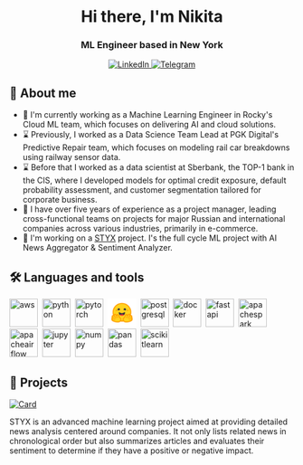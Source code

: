 <div id="header" align="center">
    <h1>Hi there, I'm  Nikita </h1>
    <h3>ML Engineer based in New York</h3>
</div>

<div id="socials" align="center">
    <a href="https://www.linkedin.com/in/someoneorlov/">
    <img src="https://img.shields.io/badge/LinkedIn-blue?style=for-the-badge&logo=linkedin&logoColor=white" alt="LinkedIn"/>
  </a>
  <a href="https://t.me/someone_orlov">
    <img src="https://img.shields.io/badge/Telegram-blue?style=for-the-badge&logo=telegram&logoColor=white" alt="Telegram"/>
  </a>
</div>

## 👋 About me
- 🔭 I'm currently working as a Machine Learning Engineer in Rocky's Cloud ML team, which focuses on delivering AI and cloud solutions. 
- ⌛ Previously, I worked as a Data Science Team Lead at PGK Digital's Predictive Repair team, which focuses on modeling rail car breakdowns using railway sensor data.
- ⌛ Before that I worked as a data scientist at Sberbank, the TOP-1 bank in the CIS, where I developed models for optimal credit exposure, default probability assessment, and customer segmentation tailored for corporate business.
- 🕺 I have over five years of experience as a project manager, leading cross-functional teams on projects for major Russian and international companies across various industries, primarily in e-commerce.
- 🌱 I'm working on a [STYX](https://github.com/someoneorlov/styx) project. I's the full cycle ML project with AI News Aggregator & Sentiment Analyzer.

## 🛠️ Languages and tools
<img src="https://cdn.jsdelivr.net/gh/devicons/devicon@latest/icons/amazonwebservices/amazonwebservices-original-wordmark.svg" title="aws" width="50" height="50"/>&nbsp;
<img src="https://cdn.jsdelivr.net/gh/devicons/devicon@latest/icons/python/python-original-wordmark.svg" title="python" width="50" height="50"/>&nbsp;
<img src="https://cdn.jsdelivr.net/gh/devicons/devicon@latest/icons/pytorch/pytorch-original-wordmark.svg" title="pytorch" width="50" height="50"/>&nbsp;
<img src="static/hf-logo.svg" title="hugging-face" width="50" height="50"/>&nbsp;
<img src="https://cdn.jsdelivr.net/gh/devicons/devicon@latest/icons/postgresql/postgresql-original-wordmark.svg" title="postgresql" width="50" height="50"/>&nbsp;
<img src="https://cdn.jsdelivr.net/gh/devicons/devicon@latest/icons/docker/docker-original-wordmark.svg" title="docker" width="50" height="50"/>&nbsp;
<img src="https://cdn.jsdelivr.net/gh/devicons/devicon@latest/icons/fastapi/fastapi-original-wordmark.svg" title="fastapi" width="50" height="50"/>&nbsp;
<img src="https://cdn.jsdelivr.net/gh/devicons/devicon@latest/icons/apachespark/apachespark-original-wordmark.svg" title="apachespark" width="50" height="50"/>&nbsp;
<img src="https://cdn.jsdelivr.net/gh/devicons/devicon@latest/icons/apacheairflow/apacheairflow-original-wordmark.svg" title="apacheairflow" width="50" height="50"/>&nbsp;
<img src="https://cdn.jsdelivr.net/gh/devicons/devicon@latest/icons/jupyter/jupyter-original-wordmark.svg" title="jupyter" width="50" height="50"/>&nbsp;
<img src="https://cdn.jsdelivr.net/gh/devicons/devicon@latest/icons/numpy/numpy-original-wordmark.svg" title="numpy" width="50" height="50"/>&nbsp;
<img src="https://cdn.jsdelivr.net/gh/devicons/devicon@latest/icons/pandas/pandas-original-wordmark.svg" title="pandas" width="50" height="50"/>&nbsp;
<img src="https://cdn.jsdelivr.net/gh/devicons/devicon@latest/icons/scikitlearn/scikitlearn-original.svg" title="scikitlearn" width="50" height="50"/>&nbsp;
          
## 🐶 Projects
  
[![Card](https://github-readme-stats-git-masterrstaa-rickstaa.vercel.app/api/pin?username=someoneorlov&repo=styx&show_owner=true&bg_color=22272E&text_color=9F9F9F&title_color=9F9F9F&icon_color=9F9F9F)](https://github.com/someoneorlov/styx)

STYX is an advanced machine learning project aimed at providing detailed news analysis centered around companies. It not only lists related news in chronological order but also summarizes articles and evaluates their sentiment to determine if they have a positive or negative impact.
